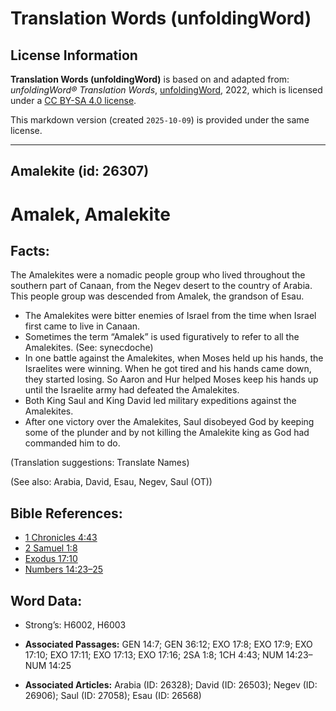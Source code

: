 # Translation Words (unfoldingWord)

## License Information

**Translation Words (unfoldingWord)** is based on and adapted from: _unfoldingWord® Translation Words_, [unfoldingWord](https://unfoldingword.org/utw), 2022, which is licensed under a [CC BY-SA 4.0 license](https://creativecommons.org/licenses/by-sa/4.0/legalcode.en).

This markdown version (created `2025-10-09`) is provided under the same license.



--------------------------------

## Amalekite (id: 26307)

Amalek, Amalekite
=================

Facts:
------

The Amalekites were a nomadic people group who lived throughout the southern part of Canaan, from the Negev desert to the country of Arabia. This people group was descended from Amalek, the grandson of Esau.

* The Amalekites were bitter enemies of Israel from the time when Israel first came to live in Canaan.
* Sometimes the term “Amalek” is used figuratively to refer to all the Amalekites. (See: synecdoche)
* In one battle against the Amalekites, when Moses held up his hands, the Israelites were winning. When he got tired and his hands came down, they started losing. So Aaron and Hur helped Moses keep his hands up until the Israelite army had defeated the Amalekites.
* Both King Saul and King David led military expeditions against the Amalekites.
* After one victory over the Amalekites, Saul disobeyed God by keeping some of the plunder and by not killing the Amalekite king as God had commanded him to do.

(Translation suggestions: Translate Names)

(See also: Arabia, David, Esau, Negev, Saul (OT))

Bible References:
-----------------

* [1 Chronicles 4:43](https://ref.ly/1Chr4:43)
* [2 Samuel 1:8](https://ref.ly/2Sam1:8)
* [Exodus 17:10](https://ref.ly/Exod17:10)
* [Numbers 14:23–25](https://ref.ly/Num14:23-Num14:25)

Word Data:
----------

* Strong’s: H6002, H6003

* **Associated Passages:** GEN 14:7; GEN 36:12; EXO 17:8; EXO 17:9; EXO 17:10; EXO 17:11; EXO 17:13; EXO 17:16; 2SA 1:8; 1CH 4:43; NUM 14:23–NUM 14:25
* **Associated Articles:** Arabia (ID: 26328); David (ID: 26503); Negev (ID: 26906); Saul (ID: 27058); Esau (ID: 26568)

